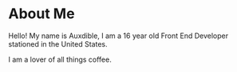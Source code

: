 # About Me
Hello! My name is Auxdible, I am a 16 year old Front End Developer stationed in the United States. 

I am a lover of all things coffee.
